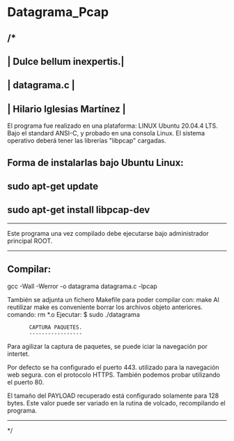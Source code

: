 # Datagrama_Pcap
/*
------------------------------
|     Dulce bellum inexpertis.|
-------------------------------
|        datagrama.c          |
-------------------------------
|   Hilario Iglesias Martínez | 
-------------------------------
El programa fue realizado
en una plataforma:
LINUX Ubuntu 20.04.4 LTS.
Bajo el standard ANSI-C,
y probado en una consola Linux.
El sistema operativo deberá tener las 
librerías "libpcap" cargadas.

Forma de instalarlas bajo Ubuntu Linux:
--------------------------------------
sudo apt-get update
---------------------------------------------
sudo apt-get install libpcap-dev
------------------------------------------------
**********************************
Este programa una vez compilado
debe ejecutarse bajo administrador
principal ROOT.
************************************
Compilar:
---------

gcc -Wall -Werror -o datagrama   datagrama.c -lpcap

También se adjunta un fichero Makefile
para poder compilar con: make
Al reutilizar make es conveniente borrar
los archivos objeto anteriores.
comando: rm *.o
Ejecutar:
$ sudo ./datagrama

           CAPTURA PAQUETES.
           -----------------
Para agilizar la captura de paquetes,
se puede iciar la navegación por intertet.

Por defecto se ha configurado el puerto 443.
utilizado  para la navegación web segura.
con el protocolo HTTPS.
También podemos probar utilizando
el puerto 80.

El tamaño del PAYLOAD recuperado está
configurado solamente para 128 bytes.
Este valor puede ser variado en la rutina
de volcado, recompilando el programa.
*************************************
*/
